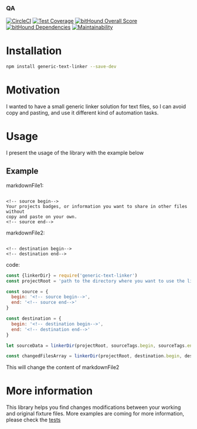 <!--- destination qa rewrite begin -->
### QA
[![CircleCI](https://circleci.com/gh/vidaxl-com/cowlog/tree/master.svg?style=svg)](https://circleci.com/gh/vidaxl-com/cowlog/tree/master)
[![Test Coverage](https://api.codeclimate.com/v1/badges/d3fce811aecbe5c73ffb/test_coverage)](https://codeclimate.com/github/vidaxl-com/cowlog/test_coverage)
[![bitHound Overall Score](https://www.bithound.io/github/vidaxl-com/cowlog/badges/score.svg)](https://www.bithound.io/github/vidaxl-com/cowlog)
[![bitHound Dependencies](https://www.bithound.io/github/vidaxl-com/cowlog/badges/dependencies.svg)](https://www.bithound.io/github/vidaxl-com/cowlog/master/dependencies/npm)
[![Maintainability](https://api.codeclimate.com/v1/badges/d3fce811aecbe5c73ffb/maintainability)](https://codeclimate.com/github/vidaxl-com/cowlog/maintainability)
<!---
[![Known Vulnerabilities](https://snyk.io/test/github/vidaxl-com/cowlog/badge.svg?targetFile=package.json)](https://snyk.io/test/github/vidaxl-com/cowlog?targetFile=package.json)
[![FOSSA Status](https://app.fossa.io/api/projects/git%2Bgithub.com%2Fvidaxl-com%2Fcowlog.svg?type=shield)](https://app.fossa.io/projects/git%2Bgithub.com%2Fvidaxl-com%2Fcowlog?ref=badge_shield)
[![Greenkeeper badge](https://badges.greenkeeper.io/vidaxl-com/cowlog.svg)](https://greenkeeper.io/)
-->
<!--- destination qa rewrite end -->

# Installation
```bash
npm install generic-text-linker --save-dev
```

# Motivation
I wanted to have a small generic linker solution for text files, so I can avoid
copy and pasting, and use it different kind of automation tasks.


# Usage
I present the usage of the library with the example below

## Example

markdownFile1:
```markdownFile

<!-- source begin-->
Your projects badges, or information you want to share in other files without
copy and paste on your own.
<!-- source end-->

```

markdownFile2:
```markdownFile

<!-- destination begin-->
<!-- destination end-->

```

code:
```javascript 1.6
const {linkerDir} = require('generic-text-linker')
const projectRoot = 'path to the directory where you want to use the linker.'

const source = {
  begin: '<!-- source begin-->',
  end: '<!-- source end-->'
}

const destination = {
  begin: '<!-- destination begin-->',
  end: '<!-- destination end-->'
}

let sourceData = linkerDir(projectRoot, sourceTags.begin, sourceTags.end)

const changedFilesArray = linkerDir(projectRoot, destination.begin, destination.end, sourceData)

```
This will change the content of markdownFile2

# More information
This library helps you find changes modifications between your working and original fixture files. More examples are coming for more information, please check the [tests](./tests/tests)
